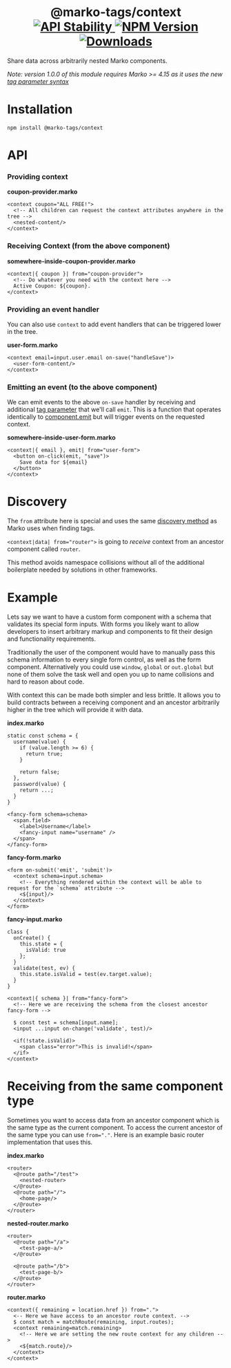 <h1 align="center">
  <!-- Logo -->
  <br/>
  @marko-tags/context
	<br/>

  <!-- Stability -->
  <a href="https://nodejs.org/api/documentation.html#documentation_stability_index">
    <img src="https://img.shields.io/badge/stability-experimental-orange.svg" alt="API Stability"/>
  </a>
  <!-- NPM Version -->
  <a href="https://npmjs.org/package/@marko-tags/context">
    <img src="https://img.shields.io/npm/v/@marko-tags/context.svg" alt="NPM Version"/>
  </a>
  <!-- Downloads -->
  <a href="https://npmjs.org/package/@marko-tags/context">
    <img src="https://img.shields.io/npm/dm/@marko-tags/context.svg" alt="Downloads"/>
  </a>
</h1>

Share data across arbitrarily nested Marko components.

_Note: version 1.0.0 of this module requires Marko >= 4.15 as it uses the new [tag parameter syntax](https://markojs.com/docs/syntax#parameters)_

# Installation

```console
npm install @marko-tags/context
```

# API

### Providing context

**coupon-provider.marko**

```marko
<context coupon="ALL FREE!">
  <!-- All children can request the context attributes anywhere in the tree -->
  <nested-content/>
</context>
```

### Receiving Context (from the above component)

**somewhere-inside-coupon-provider.marko**

```marko
<context|{ coupon }| from="coupon-provider">
  <!-- Do whatever you need with the context here -->
  Active Coupon: ${coupon}.
</context>
```

### Providing an event handler

You can also use `context` to add event handlers that can be triggered lower in the tree.

**user-form.marko**

```marko
<context email=input.user.email on-save("handleSave")>
  <user-form-content/>
</context>
```

### Emitting an event (to the above component)

We can emit events to the above `on-save` handler by receiving and additional [tag parameter](https://markojs.com/docs/syntax/#parameters) that we'll call `emit`. This is a function that operates identically to [component.emit](https://markojs.com/docs/class-components/#emiteventname-args) but will trigger events on the requested context.

**somewhere-inside-user-form.marko**

```marko
<context|{ email }, emit| from="user-form">
  <button on-click(emit, "save")>
    Save data for ${email}
  </button>
</context>
```

# Discovery

The `from` attribute here is special and uses the same [discovery method](https://markojs.com/docs/custom-tags/#discovering-tags) as Marko uses when finding tags.

`<context|data| from="router">` is going to _receive_ context from an ancestor component called `router`.

This method avoids namespace collisions without all of the additional boilerplate needed by solutions in other frameworks.

# Example

Lets say we want to have a custom form component with a schema that validates its special form inputs. With forms you likely want to allow developers to insert arbitrary markup and components to fit their design and functionality requirements.

Traditionally the user of the component would have to manually pass this schema information to every single form control, as well as the form component. Alternatively you could use `window`, `global` or `out.global` but none of them solve the task well and open you up to name collisions and hard to reason about code.

With context this can be made both simpler and less brittle. It allows you to build contracts between a receiving component and an ancestor arbitrarily higher in the tree which will provide it with data.

**index.marko**

```marko
static const schema = {
  username(value) {
    if (value.length >= 6) {
      return true;
    }

    return false;
  },
  password(value) {
    return ...;
  }
}

<fancy-form schema=schema>
  <span.field>
    <label>Username</label>
    <fancy-input name="username" />
  </span>
</fancy-form>
```

**fancy-form.marko**

```marko
<form on-submit('emit', 'submit')>
  <context schema=input.schema>
    <!-- Everything rendered within the context will be able to request for the `schema` attribute -->
    <${input}/>
  </context>
</form>
```

**fancy-input.marko**

```marko
class {
  onCreate() {
    this.state = {
      isValid: true
    };
  }
  validate(test, ev) {
    this.state.isValid = test(ev.target.value);
  }
}

<context|{ schema }| from="fancy-form">
  <!-- Here we are receiving the schema from the closest ancestor fancy-form -->

  $ const test = schema[input.name];
  <input ...input on-change('validate', test)/>

  <if(!state.isValid)>
    <span class="error">This is invalid!</span>
  </if>
</context>
```

# Receiving from the same component type

Sometimes you want to access data from an ancestor component which is the same type as the current component.
To access the current ancestor of the same type you can use `from="."`. Here is an example basic router implementation that uses this.

**index.marko**

```marko
<router>
  <@route path="/test">
    <nested-router>
  </@route>
  <@route path="/">
    <home-page/>
  </@route>
</router>
```

**nested-router.marko**

```marko
<router>
  <@route path="/a">
    <test-page-a/>
  </@route>

  <@route path="/b">
    <test-page-b/>
  </@route>
</router>
```

**router.marko**

```marko
<context({ remaining = location.href }) from=".">
  <-- Here we have access to an ancestor route context. -->
  $ const match = matchRoute(remaining, input.routes);
  <context remaining=match.remaining>
    <!-- Here we are setting the new route context for any children -->
    <${match.route}/>
  </context>
</context>
```
